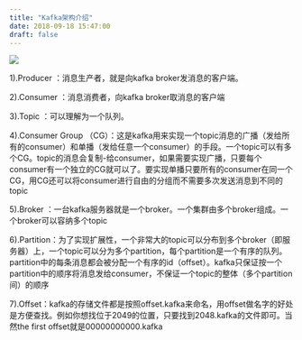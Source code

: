 ```yaml
---
title: "Kafka架构介绍"
date: 2018-09-18 15:47:00
draft: false
---
```

![](https://img-blog.csdn.net/20180919100956234?watermark/2/text/aHR0cHM6Ly9ibG9nLmNzZG4ubmV0L3lzXzIzMDAxNA==/font/5a6L5L2T/fontsize/400/fill/I0JBQkFCMA==/dissolve/70)

1).Producer ：消息生产者，就是向kafka broker发消息的客户端。

2).Consumer ：消息消费者，向kafka broker取消息的客户端

3).Topic ：可以理解为一个队列。

4).Consumer Group （CG）：这是kafka用来实现一个topic消息的广播（发给所有的consumer）和单播（发给任意一个consumer）的手段。一个topic可以有多个CG。topic的消息会复制-给consumer，如果需要实现广播，只要每个consumer有一个独立的CG就可以了。要实现单播只要所有的consumer在同一个CG，用CG还可以将consumer进行自由的分组而不需要多次发送消息到不同的topic

5).Broker ：一台kafka服务器就是一个broker。一个集群由多个broker组成。一个broker可以容纳多个topic

6).Partition：为了实现扩展性，一个非常大的topic可以分布到多个broker（即服务器）上，一个topic可以分为多个partition，每个partition是一个有序的队列。partition中的每条消息都会被分配一个有序的id（offset）。kafka只保证按一个partition中的顺序将消息发给consumer，不保证一个topic的整体（多个partition间）的顺序

7).Offset：kafka的存储文件都是按照offset.kafka来命名，用offset做名字的好处是方便查找。例如你想找位于2049的位置，只要找到2048.kafka的文件即可。当然the first offset就是00000000000.kafka